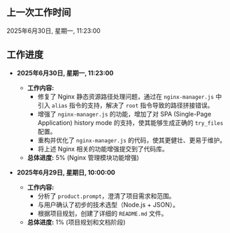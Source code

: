 ## 上一次工作时间

2025年6月30日, 星期一, 11:23:00

## 工作进度

- **2025年6月30日, 星期一, 11:23:00**
  - **工作内容:**
    - 修复了 Nginx 静态资源路径处理问题，通过在 `nginx-manager.js` 中引入 `alias` 指令的支持，解决了 `root` 指令导致的路径拼接错误。
    - 增强了 `nginx-manager.js` 的功能，增加了对 SPA (Single-Page Application) history mode 的支持，使其能够生成正确的 `try_files` 配置。
    - 重构并优化了 `nginx-manager.js` 的代码，使其更健壮、更易于维护。
    - 将上述 Nginx 相关的功能增强提交到了代码库。
  - **总体进度:** 5% (Nginx 管理模块功能增强)

- **2025年6月29日, 星期日, 10:00:00**
  - **工作内容:**
    - 分析了 `product.prompt`，澄清了项目需求和范围。
    - 与用户确认了初步的技术选型（Node.js + JSON）。
    - 根据项目规划，创建了详细的 `README.md` 文件。
  - **总体进度:** 1% (项目规划和文档阶段)


